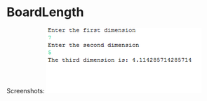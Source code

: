 # BoardLength
Screenshots:
![alt tag](https://github.com/ChrisKarpinski/BoardLength/blob/master/Test1.PNG)

